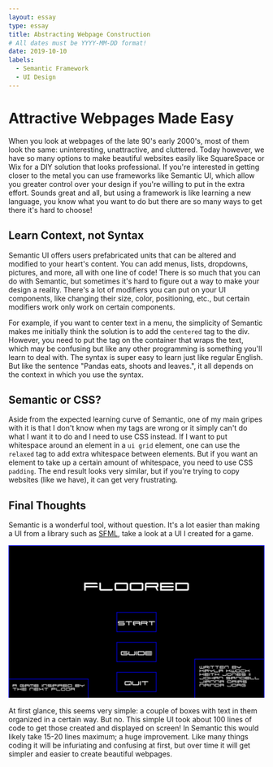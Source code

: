```yaml
---
layout: essay
type: essay
title: Abstracting Webpage Construction
# All dates must be YYYY-MM-DD format!
date: 2019-10-10
labels:
  - Semantic Framework
  - UI Design
---
```


# Attractive Webpages Made Easy

  When you look at webpages of the late 90's early 2000's, most of them look the same: uninteresting, unattractive, and cluttered. Today however, we have so many options to make beautiful websites easily like SquareSpace or Wix for a DIY solution that looks professional. If you're interested in getting closer to the metal you can use frameworks like Semantic UI, which allow you greater control over your design if you're willing to put in the extra effort. Sounds great and all, but using a framework is like learning a new language, you know what you want to do but there are so many ways to get there it's hard to choose!

## Learn Context, not Syntax

  Semantic UI offers users prefabricated units that can be altered and modified to your heart's content. You can add menus, lists, dropdowns, pictures, and more, all with one line of code! There is so much that you can do with Semantic, but sometimes it's hard to figure out a way to make your design a reality. There's a lot of modifiers you can put on your UI components, like changing their size, color, positioning, etc., but certain modifiers work only work on certain components. 

  For example, if you want to center text in a menu, the simplicity of Semantic makes me initially think the solution is to add the `centered` tag to the div. However, you need to put the tag on the container that wraps the text, which may be confusing but like any other programming is something you'll learn to deal with. The syntax is super easy to learn just like regular English. But like the sentence "Pandas eats, shoots and leaves.", it all depends on the context in which you use the syntax.

## Semantic or CSS?

  Aside from the expected learning curve of Semantic, one of my main gripes with it is that I don't know when my tags are wrong or it simply can't do what I want it to do and I need to use CSS instead. If I want to put whitespace around an element in a `ui grid` element, one can use the `relaxed` tag to add extra whitespace between elements. But if you want an element to take up a certain amount of whitespace, you need to use CSS `padding`. The end result looks very similar, but if you're trying to copy websites (like we have), it can get very frustrating.

## Final Thoughts

  Semantic is a wonderful tool, without question. It's a lot easier than making a UI from a library such as [SFML](https://www.sfml-dev.org), take a look at a UI I created for a game. 
  
  ![](https://github.com/Kayla-Kwock/Kayla-Kwock.github.io/blob/master/images/flooredMainPage.PNG)

  At first glance, this seems very simple: a couple of boxes with text in them organized in a certain way. But no. This simple UI took about 100 lines of code to get those created and displayed on screen! In Semantic this would likely take 15-20 lines maximum; a huge improvement. Like many things coding it will be infuriating and confusing at first, but over time it will get simpler and easier to create beautiful webpages.
